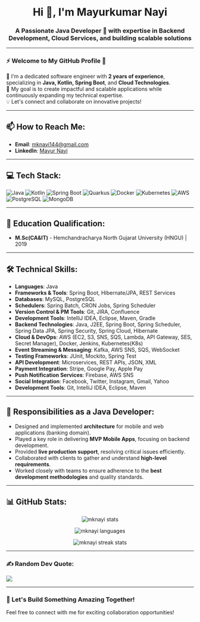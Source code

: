 <h1 align="center">Hi 👋, I'm Mayurkumar Nayi</h1>
<h3 align="center">A Passionate Java Developer 🌟 with expertise in Backend Development, Cloud Services, and building scalable solutions</h3>

---

### ⚡ Welcome to My GitHub Profile 🚀  
🔭 I'm a dedicated software engineer with **2 years of experience**, specializing in **Java, Kotlin, Spring Boot**, and **Cloud Technologies**.  
🎯 My goal is to create impactful and scalable applications while continuously expanding my technical expertise.  
💡 Let's connect and collaborate on innovative projects!

---

## 📫 How to Reach Me:
- **Email**: mknayi144@gmail.com  
- **LinkedIn**: [Mayur Nayi](https://www.linkedin.com/in/mknayi144/)

---

## 💻 Tech Stack:
![Java](https://img.shields.io/badge/java-%23ED8B00.svg?style=plastic&logo=openjdk&logoColor=white)
![Kotlin](https://img.shields.io/badge/kotlin-%230095D5.svg?style=plastic&logo=kotlin&logoColor=white)
![Spring Boot](https://img.shields.io/badge/springboot-%236DB33F.svg?style=plastic&logo=springboot&logoColor=white)
![Quarkus](https://img.shields.io/badge/quarkus-%23202429.svg?style=plastic&logo=quarkus&logoColor=white)
![Docker](https://img.shields.io/badge/docker-%230db7ed.svg?style=plastic&logo=docker&logoColor=white)
![Kubernetes](https://img.shields.io/badge/kubernetes-%23326ce5.svg?style=plastic&logo=kubernetes&logoColor=white)
![AWS](https://img.shields.io/badge/aws-%23FF9900.svg?style=plastic&logo=amazonaws&logoColor=white)  
![PostgreSQL](https://img.shields.io/badge/postgresql-%23336791.svg?style=plastic&logo=postgresql&logoColor=white)
![MongoDB](https://img.shields.io/badge/mongodb-%2347A248.svg?style=plastic&logo=mongodb&logoColor=white)

---

## 🌟 Education Qualification:
- **M.Sc(CA&IT)** - Hemchandracharya North Gujarat University (HNGU) | 2019

---

## 🛠️ Technical Skills:
- **Languages**: Java  
- **Frameworks & Tools**: Spring Boot, Hibernate/JPA, REST Services  
- **Databases**: MySQL, PostgreSQL 
- **Schedulers**: Spring Batch, CRON Jobs, Spring Scheduler   
- **Version Control & PM Tools**: Git, JIRA, Confluence  
- **Development Tools**: IntelliJ IDEA, Eclipse, Maven, Gradle
- **Backend Technologies**: Java, J2EE, Spring Boot, Spring Scheduler, Spring Data JPA, Spring Security, Spring Cloud, Hibernate
- **Cloud & DevOps**: AWS (EC2, S3, SNS, SQS, Lambda, API Gateway, SES, Secret Manager), Docker, Jenkins, Kubernetes(K8s)
- **Event Streaming & Messaging**: Kafka, AWS SNS, SQS, WebSocket
-	**Testing Frameworks**: JUnit, Mockito, Spring Test
-	**API Development**: Microservices, REST APIs, JSON, XML
-	**Payment Integration**: Stripe, Google Pay, Apple Pay
-	**Push Notification Services**: Firebase, AWS SNS
-	**Social Integration**: Facebook, Twitter, Instagram, Gmail, Yahoo
-	**Development Tools**: Git, IntelliJ IDEA, Eclipse, Maven


---

## 🎯 Responsibilities as a Java Developer:
- Designed and implemented **architecture** for mobile and web applications (banking domain).  
- Played a key role in delivering **MVP Mobile Apps**, focusing on backend development.  
- Provided **live production support**, resolving critical issues efficiently.  
- Collaborated with clients to gather and understand **high-level requirements**.  
- Worked closely with teams to ensure adherence to the **best development methodologies** and quality standards.  

---

## 📊 GitHub Stats:
<p align="center">
  <img src="https://github-readme-stats.vercel.app/api?username=mknayi&show_icons=true&locale=en" alt="mknayi stats" />  
</p>
<p align="center">
  <img src="https://github-readme-stats.vercel.app/api/top-langs?username=mknayi&show_icons=true&locale=en&layout=compact" alt="mknayi languages" />
</p>
<p align="center">
  <img src="https://github-readme-streak-stats.herokuapp.com/?user=mknayi&" alt="mknayi streak stats" />
</p>

---

### ✍️ Random Dev Quote:
![](https://quotes-github-readme.vercel.app/api?type=horizontal&theme=gruvbox)

---

### 🚀 Let's Build Something Amazing Together!
Feel free to connect with me for exciting collaboration opportunities!
